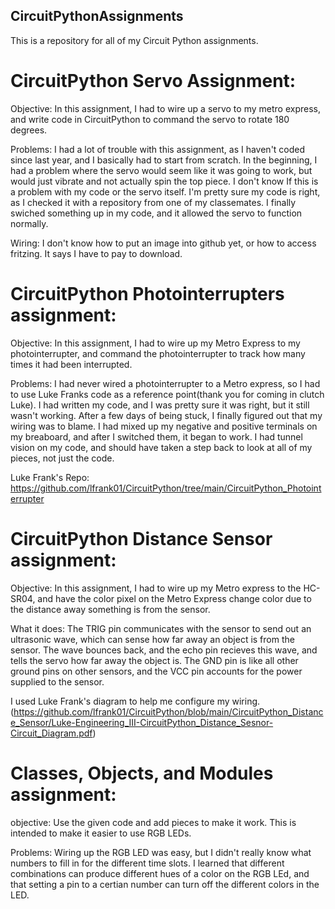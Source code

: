 ## CircuitPythonAssignments
This is a repository for all of my Circuit Python assignments.

# CircuitPython Servo Assignment:

Objective:
In this assignment, I had to wire up a servo to my metro express, and write code in CircuitPython to command the servo to rotate 180 degrees. 

Problems:
I had a lot of trouble with this assignment, as I haven't coded since last year, and I basically had to start from scratch. In the beginning, I had a problem where the servo would seem like it was going to work, but would just vibrate and not actually spin the top piece. I don't know If this is a problem with my code or the servo itself. I'm pretty sure my code is right, as I checked it with a repository from one of my classemates. I finally swiched something up in my code, and it allowed the servo to function normally.

Wiring: 
I don't know how to put an image into github yet, or how to access fritzing. It says I have to pay to download.


# CircuitPython Photointerrupters assignment:

Objective:
In this assignment, I had to wire up my Metro Express to my photointerrupter, and command the photointerrupter to track how many times it had been interrupted. 

Problems:
I had never wired a photointerrupter to a Metro express, so I had to use Luke Franks code as a reference point(thank you for coming in clutch Luke). I had written my code, and I was pretty sure it was right, but it still wasn't working. After a few days of being stuck, I finally figured out that my wiring was to blame. I had mixed up my negative and positive terminals on my breaboard, and after I switched them, it began to work. I  had tunnel vision on my code, and should have taken a step back to look at all of my pieces, not just the code.

Luke Frank's Repo: https://github.com/lfrank01/CircuitPython/tree/main/CircuitPython_Photointerrupter 

# CircuitPython Distance Sensor assignment: 

Objective: In this assignment, I had to wire up my Metro express to the HC-SR04, and have the color pixel on the Metro Express change color due to the distance away something is from the sensor. 

What it does:
The TRIG pin communicates with the sensor to send out an ultrasonic wave, which can sense how far away an object is from the sensor. The wave bounces back, and the echo pin recieves this wave, and tells the servo how far away the object is. The GND pin is like all other ground pins on other sensors, and the VCC pin accounts for the power supplied to the sensor.

I used Luke Frank's diagram to help me configure my wiring.(https://github.com/lfrank01/CircuitPython/blob/main/CircuitPython_Distance_Sensor/Luke-Engineering_III-CircuitPython_Distance_Sesnor-Circuit_Diagram.pdf)


# Classes, Objects, and Modules assignment:

objective: Use the given code and add pieces to make it work. This is intended to make it easier to use RGB LEDs. 

Problems: Wiring up the RGB LED was easy, but I didn't really know what numbers to fill in for the different time slots. I learned that different combinations can produce different hues of a color on the RGB LEd, and that setting a pin to a certian number can turn off the different colors in the LED.

